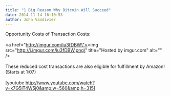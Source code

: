```yaml
---
title: "1 Big Reason Why Bitcoin Will Succeed"
date: 2014-11-14 16:10:53
author: John Vandivier
---
```




Opportunity Costs of Transaction Costs:<br /><br /><a href=\"http://imgur.com/iu3fDBW\"><img src=\"http://i.imgur.com/iu3fDBW.png\" title=\"Hosted by imgur.com\" alt=\"\" /></a><br /><br />These reduced cost transactions are also eligible for fulfillment by Amazon! (Starts at 1:07)<br /><br />[youtube http://www.youtube.com/watch?v=x7G5iT4W5j0&amp;w=560&amp;h=315]